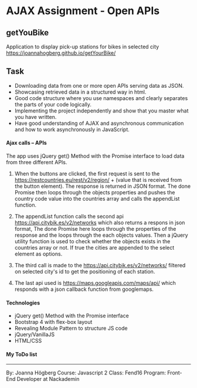 # AJAX Assignment - Open APIs


## getYouBike

Application to display pick-up stations for bikes in selected city https://joannahogberg.github.io/getYourBike/

## Task
- Downloading data from one or more open APIs serving data as JSON.
- Showcasing retrieved data in a structured way in html.
- Good code structure where you use namespaces and clearly separates the parts of your code logically.
- Implementing the project independently and show that you master what you have written.
- Have good understanding of AJAX and asynchronous communication and how to work asynchronously in JavaScript.

#### Ajax calls – APIs
The app uses jQuery get() Method with the Promise interface to load data from three different APIs.

1. When the buttons are clicked, the first request is sent to the https://restcountries.eu/rest/v2/region/ + (value that is received from the button element). The response is returned in JSON format. The done Promise then loops through the objects properties and pushes the country code value into the countries array and calls the appendList function.

2. The appendList function calls the second api https://api.citybik.es/v2/networks which also returns a respons in json format, The done Promise here loops through the properties of the response and the loops through the each objects values. Then a jQuery utility function is used to check whether the objects exists in the countries array or not. If true the cities are appended to the select element as options.

3. The third call is made to the  https://api.citybik.es/v2/networks/ filtered on selected city's id to get the positioning of each station.
4. The last api used is https://maps.googleapis.com/maps/api/ which responds with a json callback function from googlemaps. 

#### Technologies

* jQuery get() Method with the Promise interface
* Bootstrap 4 with flex-box layout
* Revealing Module Pattern to structure JS code
* jQuery/VanillaJS
* HTML/CSS


#### My ToDo list 


*********

By: Joanna Högberg
Course: Javascript 2
Class: Fend16
Program: Front-End Developer at Nackademin




